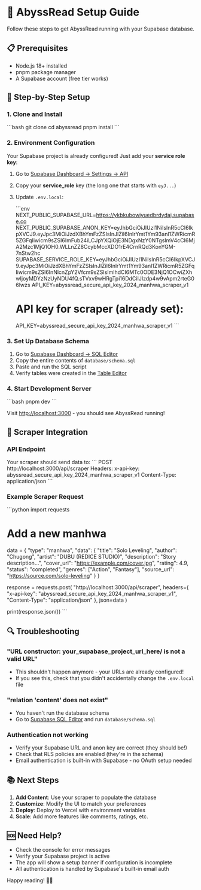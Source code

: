 # 🚀 AbyssRead Setup Guide

Follow these steps to get AbyssRead running with your Supabase database.

## 📋 Prerequisites

- Node.js 18+ installed
- pnpm package manager
- A Supabase account (free tier works)

## 🔧 Step-by-Step Setup

### 1. Clone and Install

\`\`\`bash
git clone <your-repo-url>
cd abyssread
pnpm install
\`\`\`

### 2. Environment Configuration

Your Supabase project is already configured! Just add your **service role key**:

1. Go to [Supabase Dashboard → Settings → API](https://supabase.com/dashboard/project/ykbkubowjyuedbrdydaj/settings/api)
2. Copy your **service_role** key (the long one that starts with `eyJ...`)
3. Update `.env.local`:

   \`\`\`env
     NEXT_PUBLIC_SUPABASE_URL=https://ykbkubowjyuedbrdydaj.supabase.co
   NEXT_PUBLIC_SUPABASE_ANON_KEY=eyJhbGciOiJIUzI1NiIsInR5cCI6IkpXVCJ9.eyJpc3MiOiJzdXBhYmFzZSIsInJlZiI6InlrYmt1Ym93anl1ZWRicmR5ZGFqIiwicm9sZSI6ImFub24iLCJpYXQiOjE3NDgxNzY0NTgsImV4cCI6MjA2Mzc1MjQ1OH0.WLLnZZ8CcybMccXDO1rE4CrnRQd3KonYGM-7nStw2hc
   SUPABASE_SERVICE_ROLE_KEY=eyJhbGciOiJIUzI1NiIsInR5cCI6IkpXVCJ9.eyJpc3MiOiJzdXBhYmFzZSIsInJlZiI6InlrYmt1Ym93anl1ZWRicmR5ZGFqIiwicm9sZSI6InNlcnZpY2Vfcm9sZSIsImlhdCI6MTc0ODE3NjQ1OCwiZXhwIjoyMDYzNzUyNDU4fQ.sTVxv9wHRgTpi16DdCiIJIzdp4w9vApm2rteG06lwzs
   API_KEY=abyssread_secure_api_key_2024_manhwa_scraper_v1
   

   # API key for scraper (already set):
   API_KEY=abyssread_secure_api_key_2024_manhwa_scraper_v1
   \`\`\`

### 3. Set Up Database Schema

1. Go to [Supabase Dashboard → SQL Editor](https://supabase.com/dashboard/project/ykbkubowjyuedbrdydaj/sql)
2. Copy the entire contents of `database/schema.sql`
3. Paste and run the SQL script
4. Verify tables were created in the [Table Editor](https://supabase.com/dashboard/project/ykbkubowjyuedbrdydaj/editor)

### 4. Start Development Server

\`\`\`bash
pnpm dev
\`\`\`

Visit [http://localhost:3000](http://localhost:3000) - you should see AbyssRead running!

## 🤖 Scraper Integration

### API Endpoint

Your scraper should send data to:
\`\`\`
POST http://localhost:3000/api/scraper
Headers:
  x-api-key: abyssread_secure_api_key_2024_manhwa_scraper_v1
  Content-Type: application/json
\`\`\`

### Example Scraper Request

\`\`\`python
import requests

# Add a new manhwa
data = {
    "type": "manhwa",
    "data": {
        "title": "Solo Leveling",
        "author": "Chugong",
        "artist": "DUBU (REDICE STUDIO)",
        "description": "Story description...",
        "cover_url": "https://example.com/cover.jpg",
        "rating": 4.9,
        "status": "completed",
        "genres": ["Action", "Fantasy"],
        "source_url": "https://source.com/solo-leveling"
    }
}

response = requests.post(
    "http://localhost:3000/api/scraper",
    headers={
        "x-api-key": "abyssread_secure_api_key_2024_manhwa_scraper_v1",
        "Content-Type": "application/json"
    },
    json=data
)

print(response.json())
\`\`\`

## 🔍 Troubleshooting

### "URL constructor: your_supabase_project_url_here/ is not a valid URL"

- This shouldn't happen anymore - your URLs are already configured!
- If you see this, check that you didn't accidentally change the `.env.local` file

### "relation 'content' does not exist"

- You haven't run the database schema
- Go to [Supabase SQL Editor](https://supabase.com/dashboard/project/ykbkubowjyuedbrdydaj/sql) and run `database/schema.sql`

### Authentication not working

- Verify your Supabase URL and anon key are correct (they should be!)
- Check that RLS policies are enabled (they're in the schema)
- Email authentication is built-in with Supabase - no OAuth setup needed

## 📚 Next Steps

1. **Add Content**: Use your scraper to populate the database
2. **Customize**: Modify the UI to match your preferences  
3. **Deploy**: Deploy to Vercel with environment variables
4. **Scale**: Add more features like comments, ratings, etc.

## 🆘 Need Help?

- Check the console for error messages
- Verify your Supabase project is active
- The app will show a setup banner if configuration is incomplete
- All authentication is handled by Supabase's built-in email auth

Happy reading! 📖✨

